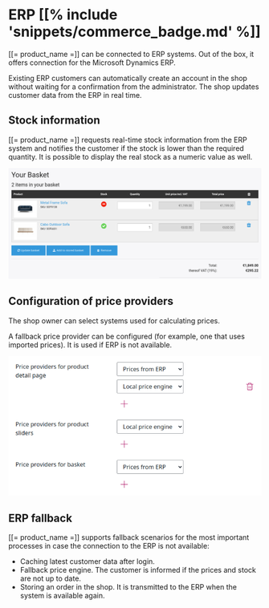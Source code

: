 # ERP [[% include 'snippets/commerce_badge.md' %]]

[[= product_name =]] can be connected to ERP systems. 
Out of the box, it offers connection for the Microsoft Dynamics ERP.

Existing ERP customers can automatically create an account in the shop without waiting for a confirmation from the administrator.
The shop updates customer data from the ERP in real time.

## Stock information

[[= product_name =]] requests real-time stock information from the ERP system
and notifies the customer if the stock is lower than the required quantity.
It is possible to display the real stock as a numeric value as well.

![](img/stock_info_in_basket.png)

## Configuration of price providers

The shop owner can select systems used for calculating prices.

A fallback price provider can be configured (for example, one that uses imported prices). 
It is used if ERP is not available.

![](img/price_providers.png)

## ERP fallback

[[= product_name =]] supports fallback scenarios for the most important processes in case the connection to the ERP is not available:

- Caching latest customer data after login.
- Fallback price engine. The customer is informed if the prices and stock are not up to date.
- Storing an order in the shop. It is transmitted to the ERP when the system is available again.
